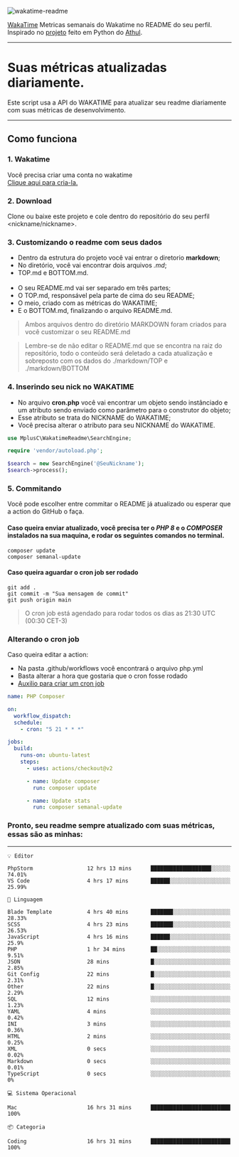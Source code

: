 ![wakatime-readme](https://socialify.git.ci/bymatheus/wakatime-readme/image?description=1&descriptionEditable=M%C3%A9tricas%20semanais%20do%20Wakatime%20no%20seu%20README%20de%20perfil.&font=KoHo&forks=1&language=1&owner=1&pattern=Signal&stargazers=1&theme=Dark)

[WakaTime](https://wakatime.com) Metricas semanais do Wakatime no README do seu perfil. <br>
Inspirado no [projeto](https://github.com/athul/waka-readme) feito em Python do [Athul](https://github.com/athul).
___

# Suas métricas atualizadas diariamente.
Este script usa a API do WAKATIME para atualizar seu readme diariamente com suas métricas de desenvolvimento.

___

## Como funciona

### 1. Wakatime
Você precisa criar uma conta no wakatime <br>
[Clique aqui para cria-la.](https://wakatime.com) 

### 2. Download
Clone ou baixe este projeto e cole dentro do repositório do seu perfil <nickname/nickname>.

### 3. Customizando o readme com seus dados
- Dentro da estrutura do projeto você vai entrar o diretorio **markdown**;  
- No diretório, você vai encontrar dois arquivos *.md*;
- TOP.md e BOTTOM.md.
<br><br>
- O seu README.md vai ser separado em três partes; 
- O TOP.md, responsável pela parte de cima do seu README;
- O meio, criado com as métricas do WAKATIME;
- E o BOTTOM.md, finalizando o arquivo README.md.<br>

> Ambos arquivos dentro do diretório MARKDOWN foram criados para você customizar o seu README.md

> Lembre-se de não editar o README.md que se encontra na raiz do repositório, todo o conteúdo será deletado a cada atualização e sobreposto com os dados do ./markdown/TOP e ./markdown/BOTTOM

### 4. Inserindo seu nick no WAKATIME
- No arquivo **cron.php** você vai encontrar um objeto sendo instânciado e um atributo sendo enviado como parâmetro para o construtor do objeto;
- Esse atributo se trata do NICKNAME do WAKATIME;
- Você precisa alterar o atributo para seu NICKNAME do WAKATIME.

```php
use MplusC\WakatimeReadme\SearchEngine;

require 'vendor/autoload.php';

$search = new SearchEngine('@SeuNickname');
$search->process();
```

### 5. Commitando
Você pode escolher entre commitar o README já atualizado ou esperar que a action do GitHub o faça. <br>

#### Caso queira enviar atualizado, você precisa ter o *PHP 8* e o *COMPOSER* instalados na sua maquina, e rodar os seguintes comandos no terminal.
```composer
composer update
composer semanal-update 
```

#### Caso queira aguardar o cron job ser rodado 
```git 
git add .
git commit -m "Sua mensagem de commit"
git push origin main
```

>O cron job está agendado para rodar todos os dias as 21:30 UTC (00:30 CET-3) 

### Alterando o cron job
Caso queira editar a action:

- Na pasta .github/workflows você encontrará o arquivo php.yml
- Basta alterar a hora que gostaria que o cron fosse rodado
- [Auxilio para criar um cron job](https://crontab.guru)

```yml
name: PHP Composer

on:
  workflow_dispatch:
  schedule:
    - cron: "5 21 * * *"

jobs:
  build:
    runs-on: ubuntu-latest
    steps:
      - uses: actions/checkout@v2

      - name: Update composer
        run: composer update

      - name: Update stats
        run: composer semanal-update
```

### Pronto, seu readme sempre atualizado com suas métricas, essas são as minhas:

___
```text
💡 Editor

PhpStorm                 12 hrs 13 mins      ███████████████████░░░░░░     74.01%
VS Code                  4 hrs 17 mins       ██████░░░░░░░░░░░░░░░░░░░     25.99%
```
```text
💬 Linguagem

Blade Template           4 hrs 40 mins       ███████░░░░░░░░░░░░░░░░░░     28.33%
SCSS                     4 hrs 23 mins       ███████░░░░░░░░░░░░░░░░░░     26.53%
JavaScript               4 hrs 16 mins       ██████░░░░░░░░░░░░░░░░░░░      25.9%
PHP                      1 hr 34 mins        ██░░░░░░░░░░░░░░░░░░░░░░░      9.51%
JSON                     28 mins             █░░░░░░░░░░░░░░░░░░░░░░░░      2.85%
Git Config               22 mins             █░░░░░░░░░░░░░░░░░░░░░░░░      2.31%
Other                    22 mins             █░░░░░░░░░░░░░░░░░░░░░░░░      2.29%
SQL                      12 mins             ░░░░░░░░░░░░░░░░░░░░░░░░░      1.23%
YAML                     4 mins              ░░░░░░░░░░░░░░░░░░░░░░░░░      0.42%
INI                      3 mins              ░░░░░░░░░░░░░░░░░░░░░░░░░      0.36%
HTML                     2 mins              ░░░░░░░░░░░░░░░░░░░░░░░░░      0.25%
XML                      0 secs              ░░░░░░░░░░░░░░░░░░░░░░░░░      0.02%
Markdown                 0 secs              ░░░░░░░░░░░░░░░░░░░░░░░░░      0.01%
TypeScript               0 secs              ░░░░░░░░░░░░░░░░░░░░░░░░░         0%
```
```text
💻 Sistema Operacional

Mac                      16 hrs 31 mins      █████████████████████████       100%
```
```text
📦 Categoria

Coding                   16 hrs 31 mins      █████████████████████████       100%
```
